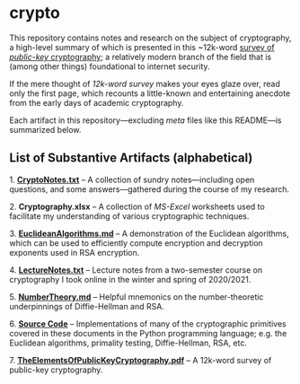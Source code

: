 # crypto
This repository contains notes and research on the subject of cryptography, a high-level summary of which is presented in this ~12k-word <a href=https://raw.githubusercontent.com/dchampion/crypto/master/TheElementsOfPublicKeyCryptography.pdf>survey of <i>public-key</i> cryptography</a>; a relatively modern branch of the field that is (among other things) foundational to internet security.
<p>
If the mere thought of <i>12k-word survey</i> makes your eyes glaze over, read only the first page, which recounts a little-known and entertaining anecdote from the early days of academic cryptography.
<p>
Each artifact in this repository&mdash;excluding <i>meta</i> files like this README&mdash;is summarized below.

## List of Substantive Artifacts (alphabetical)
<p>
1. <a href=https://github.com/dchampion/crypto/blob/master/CryptoNotes.txt><b>CryptoNotes.txt</b></a> &ndash; A collection of sundry notes&mdash;including open questions, and some answers&mdash;gathered during the course of my research.
<p>
2. <b>Cryptography.xlsx</b> &ndash; A collection of <i>MS-Excel</i> worksheets used to facilitate my understanding of various cryptographic techniques.
<p>
3. <a href=https://github.com/dchampion/crypto/blob/master/EuclideanAlgorithms.md><b>EuclideanAlgorithms.md</b></a> &ndash; A demonstration of the Euclidean algorithms, which can be used to efficiently compute encryption and decryption exponents used in RSA encryption.
<p>
4. <a href=https://github.com/dchampion/crypto/blob/master/LectureNotes.txt><b>LectureNotes.txt</b></a> &ndash; Lecture notes from a two-semester course on cryptography I took online in the winter and spring of 2020/2021.
<p>
5. <a href=https://github.com/dchampion/crypto/blob/master/NumberTheory.md><b>NumberTheory.md</b></a> &ndash; Helpful mnemonics on the number-theoretic underpinnings of Diffie-Hellman and RSA.
<p>
6. <a href=https://github.com/dchampion/crypto/blob/master/src><b>Source Code</b></a> &ndash; Implementations of many of the cryptographic primitives covered in these documents in the Python programming language; e.g. the Euclidean algorithms, primality testing, Diffie-Hellman, RSA, etc.
<p>
7. <a href=https://raw.githubusercontent.com/dchampion/crypto/master/TheElementsOfPublicKeyCryptography.pdf><b>TheElementsOfPublicKeyCryptography.pdf</b></a> &ndash; A 12k-word survey of public-key cryptography.